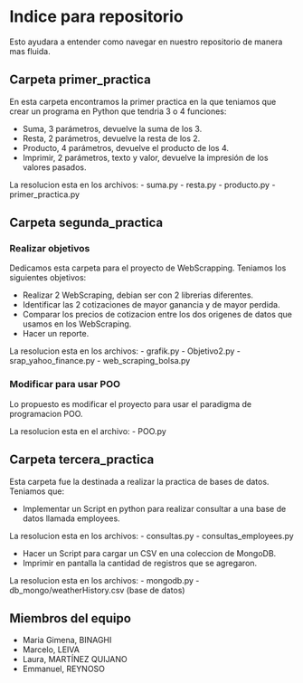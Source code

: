 # Indice para repositorio

Esto ayudara a entender como navegar en nuestro repositorio de manera mas fluida.

## Carpeta primer_practica

En esta carpeta encontramos la primer practica en la que teniamos que crear un programa en Python que tendria 3 o 4 funciones:

* Suma, 3 parámetros, devuelve la suma de los 3.
* Resta, 2 parámetros, devuelve la resta de los 2.
* Producto, 4 parámetros, devuelve el producto de los 4.
* Imprimir, 2 parámetros, texto y valor, devuelve la impresión de los valores pasados.

La resolucion esta en los archivos:
    - suma.py
    - resta.py
    - producto.py
    - primer_practica.py

## Carpeta segunda_practica

### Realizar objetivos

Dedicamos esta carpeta para el proyecto de WebScrapping. Teniamos los siguientes objetivos:

* Realizar 2 WebScraping, debian ser con 2 librerias diferentes.
* Identificar las 2 cotizaciones de mayor ganancia y de mayor perdida.
* Comparar los precios de cotizacion entre los dos origenes de datos que usamos en los WebScraping.
* Hacer un reporte.

La resolucion esta en los archivos:
    - grafik.py
    - Objetivo2.py
    - srap_yahoo_finance.py
    - web_scraping_bolsa.py

### Modificar para usar POO

Lo propuesto es modificar el proyecto para usar el paradigma de programacion POO.

La resolucion esta en el archivo:
    - POO.py


## Carpeta tercera_practica

Esta carpeta fue la destinada a realizar la practica de bases de datos. Teniamos que:

* Implementar un Script en python para  realizar consultar a una base de datos llamada employees.

La resolucion esta en los archivos:
    - consultas.py
    - consultas_employees.py


* Hacer un Script para cargar un CSV en una coleccion de MongoDB.
* Imprimir en pantalla la cantidad de registros que se agregaron.

La resolucion esta en los archivos:
    - mongodb.py
    - db_mongo/weatherHistory.csv (base de datos)


## Miembros del equipo

- Maria Gimena, BINAGHI
- Marcelo, LEIVA
- Laura, MARTÍNEZ QUIJANO
- Emmanuel, REYNOSO